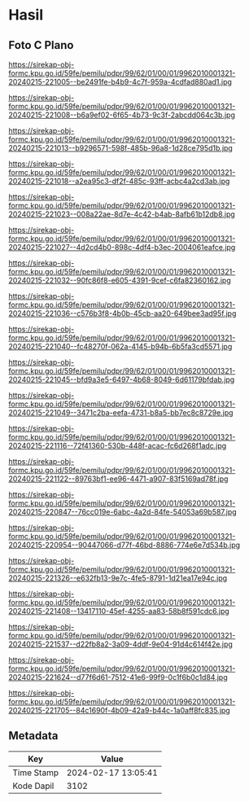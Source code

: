 # Hasil

## Foto C Plano

https://sirekap-obj-formc.kpu.go.id/59fe/pemilu/pdpr/99/62/01/00/01/9962010001321-20240215-221005--be2491fe-b4b9-4c7f-959a-4cdfad880ad1.jpg

https://sirekap-obj-formc.kpu.go.id/59fe/pemilu/pdpr/99/62/01/00/01/9962010001321-20240215-221008--b6a9ef02-6f65-4b73-9c3f-2abcdd064c3b.jpg

https://sirekap-obj-formc.kpu.go.id/59fe/pemilu/pdpr/99/62/01/00/01/9962010001321-20240215-221013--b9296571-598f-485b-96a8-1d28ce795d1b.jpg

https://sirekap-obj-formc.kpu.go.id/59fe/pemilu/pdpr/99/62/01/00/01/9962010001321-20240215-221018--a2ea95c3-df2f-485c-93ff-acbc4a2cd3ab.jpg

https://sirekap-obj-formc.kpu.go.id/59fe/pemilu/pdpr/99/62/01/00/01/9962010001321-20240215-221023--008a22ae-8d7e-4c42-b4ab-8afb61b12db8.jpg

https://sirekap-obj-formc.kpu.go.id/59fe/pemilu/pdpr/99/62/01/00/01/9962010001321-20240215-221027--4d2cd4b0-898c-4df4-b3ec-2004061eafce.jpg

https://sirekap-obj-formc.kpu.go.id/59fe/pemilu/pdpr/99/62/01/00/01/9962010001321-20240215-221032--90fc86f8-e605-4391-9cef-c6fa82360162.jpg

https://sirekap-obj-formc.kpu.go.id/59fe/pemilu/pdpr/99/62/01/00/01/9962010001321-20240215-221036--c576b3f8-4b0b-45cb-aa20-649bee3ad95f.jpg

https://sirekap-obj-formc.kpu.go.id/59fe/pemilu/pdpr/99/62/01/00/01/9962010001321-20240215-221040--fc48270f-062a-4145-b94b-6b5fa3cd5571.jpg

https://sirekap-obj-formc.kpu.go.id/59fe/pemilu/pdpr/99/62/01/00/01/9962010001321-20240215-221045--bfd9a3e5-6497-4b68-8049-6d61179bfdab.jpg

https://sirekap-obj-formc.kpu.go.id/59fe/pemilu/pdpr/99/62/01/00/01/9962010001321-20240215-221049--3471c2ba-eefa-4731-b8a5-bb7ec8c8729e.jpg

https://sirekap-obj-formc.kpu.go.id/59fe/pemilu/pdpr/99/62/01/00/01/9962010001321-20240215-221116--72f41360-530b-448f-acac-fc6d268f1adc.jpg

https://sirekap-obj-formc.kpu.go.id/59fe/pemilu/pdpr/99/62/01/00/01/9962010001321-20240215-221122--89763bf1-ee96-4471-a907-83f5169ad78f.jpg

https://sirekap-obj-formc.kpu.go.id/59fe/pemilu/pdpr/99/62/01/00/01/9962010001321-20240215-220847--76cc019e-6abc-4a2d-84fe-54053a69b587.jpg

https://sirekap-obj-formc.kpu.go.id/59fe/pemilu/pdpr/99/62/01/00/01/9962010001321-20240215-220954--90447066-d77f-46bd-8886-774e6e7d534b.jpg

https://sirekap-obj-formc.kpu.go.id/59fe/pemilu/pdpr/99/62/01/00/01/9962010001321-20240215-221326--e632fb13-9e7c-4fe5-8791-1d21ea17e94c.jpg

https://sirekap-obj-formc.kpu.go.id/59fe/pemilu/pdpr/99/62/01/00/01/9962010001321-20240215-221408--13417110-45ef-4255-aa83-58b8f591cdc6.jpg

https://sirekap-obj-formc.kpu.go.id/59fe/pemilu/pdpr/99/62/01/00/01/9962010001321-20240215-221537--d22fb8a2-3a09-4ddf-9e04-91d4c614f42e.jpg

https://sirekap-obj-formc.kpu.go.id/59fe/pemilu/pdpr/99/62/01/00/01/9962010001321-20240215-221624--d77f6d61-7512-41e6-99f9-0c1f6b0c1d84.jpg

https://sirekap-obj-formc.kpu.go.id/59fe/pemilu/pdpr/99/62/01/00/01/9962010001321-20240215-221705--84c1690f-4b09-42a9-b44c-1a0aff8fc835.jpg


## Metadata

| Key        | Value               |
| ---------- | ------------------- |
| Time Stamp | 2024-02-17 13:05:41 |
| Kode Dapil | 3102                |



